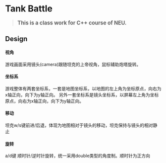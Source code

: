 # Tank Battle

> <strong><big><green>This is a class work for C++ course of NEU.<green></big></strong>


## Design
#### 视角
游戏画面采用镜头(camera)跟随坦克的上帝视角，鼠标辅助炮塔旋转。
#### 坐标系
游戏整体有两套坐标系，一套是地图坐标系，以地图的左上角为坐标原点，向右为x轴正向，向下为y轴正向。
另外一套坐标系是镜头坐标系，以屏幕左上角为坐标原点，向右为x轴正向，向下为y轴正向。
#### 移动
坦克w/s键前进/后退，体现为地图相对于镜头的移动，坦克保持与镜头的相对静止
#### 旋转
a/d键 顺时针/逆时针旋转，统一采用double类型的角度制。顺时针为正方向
